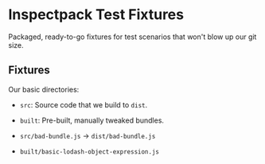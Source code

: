 Inspectpack Test Fixtures
=========================

Packaged, ready-to-go fixtures for test scenarios that won't blow up our git size.

## Fixtures

Our basic directories:

* `src`: Source code that we build to `dist`.
* `built`: Pre-built, manually tweaked bundles.

* `src/bad-bundle.js` -> `dist/bad-bundle.js`
* `built/basic-lodash-object-expression.js`
